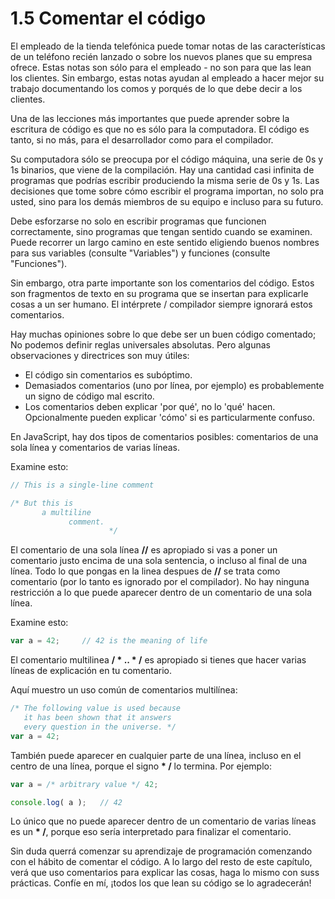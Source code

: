 # 1.5 Comentar el código

El empleado de la tienda telefónica puede tomar notas de las características de un teléfono recién lanzado o sobre los nuevos planes que su empresa ofrece. Estas notas son sólo para el empleado - no son para que las lean los clientes. Sin embargo, estas notas ayudan al empleado a hacer mejor su trabajo documentando los comos y porqués de lo que debe decir a los clientes.

Una de las lecciones más importantes que puede aprender sobre la escritura de código es que no es sólo para la computadora. El código es tanto, si no más, para el desarrollador como para el compilador.

Su computadora sólo se preocupa por el código máquina, una serie de 0s y 1s binarios, que viene de la compilación. Hay una cantidad casi infinita de programas que podrías escribir produciendo la misma serie de 0s y 1s. Las decisiones que tome sobre cómo escribir el programa importan, no solo pra usted, sino para los demás miembros de su equipo e incluso para su futuro.

Debe esforzarse no solo en escribir programas que funcionen correctamente, sino programas que tengan sentido cuando se examinen. Puede recorrer un largo camino en este sentido eligiendo buenos nombres para sus variables (consulte "Variables") y funciones (consulte "Funciones").

Sin embargo, otra parte importante son los comentarios del código. Estos son fragmentos de texto en su programa que se insertan para explicarle cosas a un ser humano. El intérprete / compilador siempre ignorará estos comentarios.

Hay muchas opiniones sobre lo que debe ser un buen código comentado; No podemos definir reglas universales absolutas. Pero algunas observaciones y directrices son muy útiles:

* El código sin comentarios es subóptimo.
* Demasiados comentarios \(uno por línea, por ejemplo\) es probablemente un signo de código mal escrito.
* Los comentarios deben explicar 'por qué', no lo 'qué' hacen. Opcionalmente pueden explicar 'cómo' si es particularmente confuso.

En JavaScript, hay dos tipos de comentarios posibles: comentarios de una sola línea y comentarios de varias líneas.

Examine esto:

```js
// This is a single-line comment

/* But this is
       a multiline
             comment.
                      */
```

El comentario de una sola línea **//**  es apropiado si vas a poner un comentario justo encima de una sola sentencia, o incluso al final de una línea. Todo lo que pongas en la linea despues de **//** se trata como comentario \(por lo tanto es ignorado por el compilador\). No hay ninguna restricción a lo que puede aparecer dentro de un comentario de una sola línea.

Examine esto:

```js
var a = 42;		// 42 is the meaning of life
```

El comentario multilinea **/ \* .. \* /**  es apropiado si tienes que hacer varias líneas de explicación en tu comentario.

Aquí muestro un uso común de comentarios multilínea:

```js
/* The following value is used because
   it has been shown that it answers
   every question in the universe. */
var a = 42;
```

También puede aparecer en cualquier parte de una línea, incluso en el centro de una línea, porque el signo **\* /** lo termina. Por ejemplo:

```js
var a = /* arbitrary value */ 42;

console.log( a );	// 42
```

Lo único que no puede aparecer dentro de un comentario de varias líneas es un **\* /**, porque eso sería interpretado para finalizar el comentario.

Sin duda querrá comenzar su aprendizaje de programación comenzando con el hábito de comentar el código. A lo largo del resto de este capítulo, verá que uso comentarios para explicar las cosas, haga lo mismo con suss prácticas. Confíe en mí, ¡todos los que lean su código se lo agradecerán!



